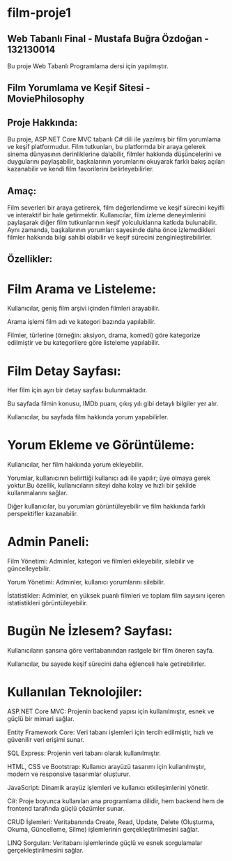 # film-proje1
## Web Tabanlı Final - Mustafa Buğra Özdoğan - 132130014

Bu proje Web Tabanlı Programlama dersi için yapılmıştır.

## Film Yorumlama ve Keşif Sitesi - MoviePhilosophy

## Proje Hakkında:

Bu proje, ASP.NET Core MVC tabanlı C# dili ile yazılmış bir film yorumlama ve keşif platformudur. Film tutkunları, bu platformda bir araya gelerek sinema dünyasının derinliklerine dalabilir, filmler hakkında düşüncelerini ve duygularını paylaşabilir, başkalarının yorumlarını okuyarak farklı bakış açıları kazanabilir ve kendi film favorilerini belirleyebilirler.

## Amaç:

Film severleri bir araya getirerek, film değerlendirme ve keşif sürecini keyifli ve interaktif bir hale getirmektir. Kullanıcılar, film izleme deneyimlerini paylaşarak diğer film tutkunlarının keşif yolculuklarına katkıda bulunabilir. Aynı zamanda, başkalarının yorumları sayesinde daha önce izlemedikleri filmler hakkında bilgi sahibi olabilir ve keşif sürecini zenginleştirebilirler.

## Özellikler:

# Film Arama ve Listeleme:

Kullanıcılar, geniş film arşivi içinden filmleri arayabilir.

Arama işlemi film adı ve kategori bazında yapılabilir.

Filmler, türlerine (örneğin: aksiyon, drama, komedi) göre kategorize edilmiştir ve bu kategorilere göre listeleme yapılabilir.


# Film Detay Sayfası:

Her film için ayrı bir detay sayfası bulunmaktadır.

Bu sayfada filmin konusu, IMDb puanı, çıkış yılı gibi detaylı bilgiler yer alır.

Kullanıcılar, bu sayfada film hakkında yorum yapabilirler.


# Yorum Ekleme ve Görüntüleme:

Kullanıcılar, her film hakkında yorum ekleyebilir.

Yorumlar, kullanıcının belirttiği kullanıcı adı ile yapılır; üye olmaya gerek yoktur.Bu özellik, kullanıcıların siteyi daha kolay ve hızlı bir şekilde kullanmalarını sağlar.

Diğer kullanıcılar, bu yorumları görüntüleyebilir ve film hakkında farklı perspektifler kazanabilir.



# Admin Paneli:

Film Yönetimi: Adminler, kategori ve filmleri ekleyebilir, silebilir ve güncelleyebilir.

Yorum Yönetimi: Adminler, kullanıcı yorumlarını silebilir.

İstatistikler: Adminler, en yüksek puanlı filmleri ve toplam film sayısını içeren istatistikleri görüntüleyebilir.


# Bugün Ne İzlesem? Sayfası:

Kullanıcıların şansına göre veritabanından rastgele bir film öneren sayfa.

Kullanıcılar, bu sayede keşif sürecini daha eğlenceli hale getirebilirler.


# Kullanılan Teknolojiler:

ASP.NET Core MVC: Projenin backend yapısı için kullanılmıştır, esnek ve güçlü bir mimari sağlar.

Entity Framework Core: Veri tabanı işlemleri için tercih edilmiştir, hızlı ve güvenilir veri erişimi sunar.

SQL Express: Projenin veri tabanı olarak kullanılmıştır.

HTML, CSS ve Bootstrap: Kullanıcı arayüzü tasarımı için kullanılmıştır, modern ve responsive tasarımlar oluşturur.

JavaScript: Dinamik arayüz işlemleri ve kullanıcı etkileşimlerini yönetir.

C#: Proje boyunca kullanılan ana programlama dilidir, hem backend hem de frontend tarafında güçlü çözümler sunar.

CRUD İşlemleri: Veritabanında Create, Read, Update, Delete (Oluşturma, Okuma, Güncelleme, Silme) işlemlerinin gerçekleştirilmesini sağlar.

LINQ Sorguları: Veritabanı işlemlerinde güçlü ve esnek sorgulamalar gerçekleştirilmesini sağlar.

